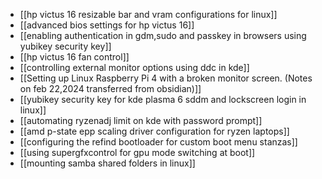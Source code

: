 - [[hp victus 16 resizable bar and vram configurations for linux]]
- [[advanced bios settings for hp victus 16]]
- [[enabling authentication in gdm,sudo and passkey in browsers using yubikey security key]]
- [[hp victus 16 fan control]]
- [[controlling external monitor options using ddc in kde]]
- [[Setting up Linux Raspberry Pi 4 with a broken monitor screen. (Notes on feb 22,2024 transferred from obsidian)]]
- [[yubikey security key for kde plasma 6 sddm and lockscreen login in linux]]
- [[automating ryzenadj limit on kde with password prompt]]
- [[amd p-state epp scaling driver configuration for ryzen laptops]]
- [[configuring the refind bootloader for custom boot menu stanzas]]
- [[using supergfxcontrol for gpu mode switching at boot]]
- [[mounting samba shared folders in linux]]
